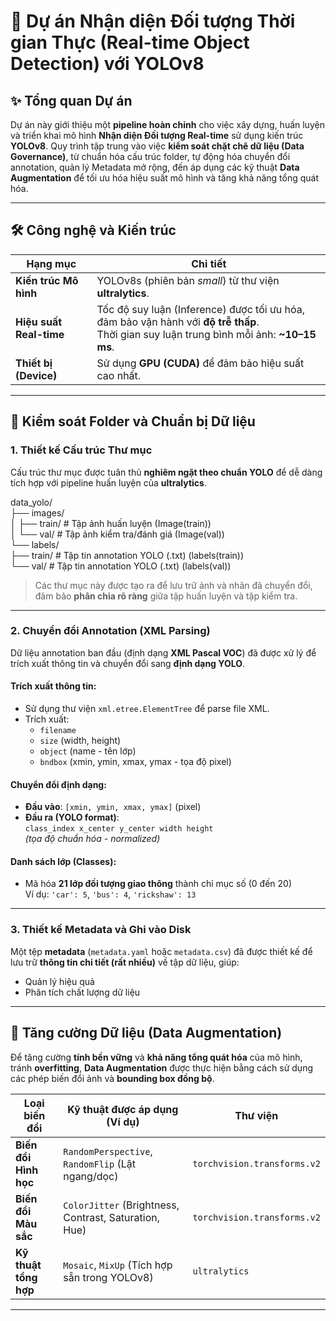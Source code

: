 # 🚀 Dự án Nhận diện Đối tượng Thời gian Thực (Real-time Object Detection) với YOLOv8

## ✨ Tổng quan Dự án
Dự án này giới thiệu một **pipeline hoàn chỉnh** cho việc xây dựng, huấn luyện và triển khai mô hình **Nhận diện Đối tượng Real-time** sử dụng kiến trúc **YOLOv8**. Quy trình tập trung vào việc **kiểm soát chặt chẽ dữ liệu (Data Governance)**, từ chuẩn hóa cấu trúc folder, tự động hóa chuyển đổi annotation, quản lý Metadata mở rộng, đến áp dụng các kỹ thuật **Data Augmentation** để tối ưu hóa hiệu suất mô hình và tăng khả năng tổng quát hóa.

---

## 🛠️ Công nghệ và Kiến trúc

| **Hạng mục**         | **Chi tiết** |
|-----------------------|-------------|
| **Kiến trúc Mô hình** | YOLOv8s (phiên bản *small*) từ thư viện **ultralytics**. |
| **Hiệu suất Real-time** | Tốc độ suy luận (Inference) được tối ưu hóa, đảm bảo vận hành với **độ trễ thấp**. <br> Thời gian suy luận trung bình mỗi ảnh: **~10–15 ms**. |
| **Thiết bị (Device)** | Sử dụng **GPU (CUDA)** để đảm bảo hiệu suất cao nhất. |

---

## 📂 Kiểm soát Folder và Chuẩn bị Dữ liệu

### 1. Thiết kế Cấu trúc Thư mục
Cấu trúc thư mục được tuân thủ **nghiêm ngặt theo chuẩn YOLO** để dễ dàng tích hợp với pipeline huấn luyện của **ultralytics**.

data_yolo/  
├── images/  
│   ├── train/  # Tập ảnh huấn luyện (Image(train))   
│   └── val/    # Tập ảnh kiểm tra/đánh giá (Image(val))  
└── labels/  
├── train/  # Tập tin annotation YOLO (.txt) (labels(train))  
└── val/    # Tập tin annotation YOLO (.txt) (labels(val))  

> Các thư mục này được tạo ra để lưu trữ ảnh và nhãn đã chuyển đổi, đảm bảo **phân chia rõ ràng** giữa tập huấn luyện và tập kiểm tra.

---

### 2. Chuyển đổi Annotation (XML Parsing)
Dữ liệu annotation ban đầu (định dạng **XML Pascal VOC**) đã được xử lý để trích xuất thông tin và chuyển đổi sang **định dạng YOLO**.

#### Trích xuất thông tin:
- Sử dụng thư viện `xml.etree.ElementTree` để parse file XML.
- Trích xuất:
  - `filename`
  - `size` (width, height)
  - `object` (name - tên lớp)
  - `bndbox` (xmin, ymin, xmax, ymax - tọa độ pixel)

#### Chuyển đổi định dạng:
- **Đầu vào**: `[xmin, ymin, xmax, ymax]` (pixel)
- **Đầu ra (YOLO format)**:  
  `class_index x_center y_center width height`  
  *(tọa độ chuẩn hóa - normalized)*

#### Danh sách lớp (Classes):
- Mã hóa **21 lớp đối tượng giao thông** thành chỉ mục số (0 đến 20)  
  Ví dụ: `'car': 5`, `'bus': 4`, `'rickshaw': 13`

---

### 3. Thiết kế Metadata và Ghi vào Disk
Một tệp **metadata** (`metadata.yaml` hoặc `metadata.csv`) đã được thiết kế để lưu trữ **thông tin chi tiết (rất nhiều)** về tập dữ liệu, giúp:
- Quản lý hiệu quả
- Phân tích chất lượng dữ liệu

---

## 🔄 Tăng cường Dữ liệu (Data Augmentation)
Để tăng cường **tính bền vững** và **khả năng tổng quát hóa** của mô hình, tránh **overfitting**, **Data Augmentation** được thực hiện bằng cách sử dụng các phép biến đổi ảnh và **bounding box đồng bộ**.

| **Loại biến đổi**     | **Kỹ thuật được áp dụng (Ví dụ)**                     | **Thư viện**                  |
|-----------------------|-------------------------------------------------------|-------------------------------|
| **Biến đổi Hình học** | `RandomPerspective`, `RandomFlip` (Lật ngang/dọc)     | `torchvision.transforms.v2`   |
| **Biến đổi Màu sắc**  | `ColorJitter` (Brightness, Contrast, Saturation, Hue) | `torchvision.transforms.v2`   |
| **Kỹ thuật tổng hợp** | `Mosaic`, `MixUp` (Tích hợp sẵn trong YOLOv8)         | `ultralytics`                 |

---
